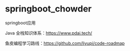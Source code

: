 # springboot_chowder
springboot应用


Java 全栈知识体系：https://www.pdai.tech/

鱼皮编程学习路线：https://github.com/liyupi/code-roadmap